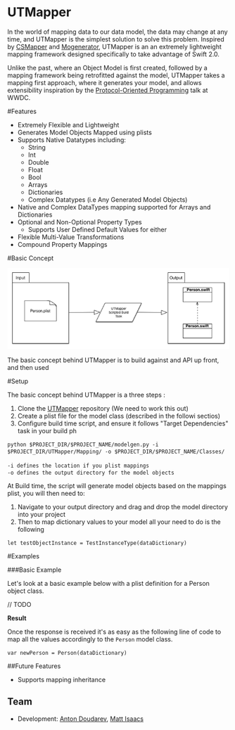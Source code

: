 # UTMapper

In the world of mapping data to our data model, the data may change at any time, and UTMapper is the simplest solution to solve this problem. Inspired by [CSMapper](https://github.com/marcammann/CSMapper) and [Mogenerator](https://github.com/rentzsch/mogenerator), UTMapper is an an extremely lightweight mapping framework designed specifically to take advantage of Swift 2.0.

Unlike the past, where an Object Model is first created, followed by a mapping framework being retrofitted against the model, UTMapper takes a mapping first approach, where it generates your model, and allows extensibility inspiration by the [Protocol-Oriented Programming](https://developer.apple.com/videos/wwdc/2015/?id=408) talk at WWDC.

#Features

* Extremely Flexible and Lightweight
* Generates Model Objects Mapped using plists
* Supports Native Datatypes including:
	* String
	* Int
	* Double
	* Float
	* Bool
	* Arrays
	* Dictionaries
	* Complex Datatypes (i.e Any Generated Model Objects)
* Native and Complex DataTypes mapping supported for Arrays and Dictionaries
* Optional and Non-Optional Property Types
	* Supports User Defined Default Values for either
* Flexible Multi-Value Transformations
* Compound Property Mappings


#Basic Concept

![alt tag](/readme_assets/basic_concept_image.png?raw=true)

The basic concept behind UTMapper is to build against and API up front, and then used

#Setup

The basic concept behind UTMapper is a three steps :

1. Clone the [UTMapper](git@github.com:ustwo/UTMapper.git) repository (We need to work this out)
2. Create a plist file for the model class (described in the followi sectios)
3. Configure build time script, and ensure it follows "Target Dependencies" task in your build ph

```
python $PROJECT_DIR/$PROJECT_NAME/modelgen.py -i $PROJECT_DIR/UTMapper/Mapping/ -o $PROJECT_DIR/$PROJECT_NAME/Classes/

-i defines the location if you plist mappings
-o defines the output directory for the model objects

```

At Build time, the script will generate model objects based on the mappings plist, you will then need to:

1. Navigate to your output directory and drag and drop the model directory into your project 
2. Then to map dictionary values to your model all your need to do is the following

```
let testObjectInstance = TestInstanceType(dataDictionary)

```

#Examples


###Basic Example

Let's look at a basic example below with a plist definition for a Person object class.

// TODO

__Result__

Once the response is received it's as easy as the following line of code to map all the values accordingly to the `Person` model class. 

```
var newPerson = Person(dataDictionary)

```

##Future Features

* Supports mapping inheritance

## Team

* Development: [Anton Doudarev](mailto:anton@ustwo.com), [Matt Isaacs](mailto:matt@ustwo.com)